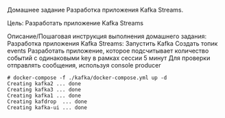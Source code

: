 Домашнее задание
Разработка приложения Kafka Streams.

Цель:
Разработать приложение Kafka Streams

Описание/Пошаговая инструкция выполнения домашнего задания:
  Разработка приложения Kafka Streams:
    Запустить Kafka
    Создать топик events
    Разработать приложение, которое подсчитывает количество событий с одинаковыми key в рамках сессии 5 минут
    Для проверки отправлять сообщения, используя console producer


```console
# docker-compose -f ./kafka/docker-compose.yml up -d 
Creating kafka2 ... done
Creating kafka3 ... done
Creating kafka1 ... done
Creating kafdrop  ... done
Creating kafka-ui ... done
```
